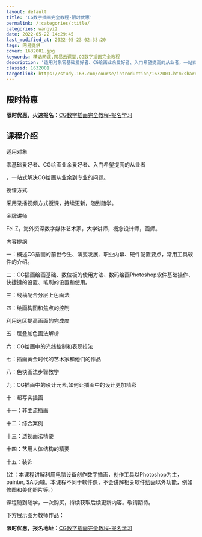 ```yaml
---
layout: default
title: 'CG数字插画完全教程-限时优惠'
permalink: /:categories/:title/
categories: wangyi2
date: 2022-05-22 14:29:45
last_modified_at: 2022-05-23 02:33:20
tags: 网易提供
cover: 1632001.jpg
keywords: 精选网课,网易云课堂,CG数字插画完全教程
description: '适用对象零基础爱好者、CG绘画业余爱好者、入门希望提高的从业者，一站式解决CG绘画从业余到专业的问题。授课方式采用录播视'
classid: 1632001
targetlink: https://study.163.com/course/introduction/1632001.htm?share=1&shareId=1025206652&utm_campaign=share&utm_medium=iphoneShare&utm_source=&utm_u=1025206652
---
```


## 限时特惠

**限时优惠，火速报名**：[CG数字插画完全教程-报名学习](https://study.163.com/course/introduction/1632001.htm?share=1&shareId=1025206652&utm_campaign=share&utm_medium=iphoneShare&utm_source=&utm_u=1025206652)

## 课程介绍

适用对象

零基础爱好者、CG绘画业余爱好者、入门希望提高的从业者

，一站式解决CG绘画从业余到专业的问题。

授课方式

采用录播视频方式授课，持续更新，随到随学。

金牌讲师

Fei.Z，海外资深数字媒体艺术家，大学讲师，概念设计师，画师。

内容提纲

一：概述CG插画的前世今生、演变发展、职业内幕、硬件配置要点，常用工具软件的介绍。

二：CG插画绘画基础、数位板的使用方法、数码绘画Photoshop软件基础操作、快捷键的设置、笔刷的设置和使用。

三：线稿配合分层上色画法

四：绘画构图和焦点的控制

利用选区提高画面的完成度

五：层叠加色画法解析

六：CG绘画中的光线控制和表现技法

七：插画黄金时代的艺术家和他们的作品

八：色块画法步骤教学

九：CG插画中的设计元素,如何让插画中的设计更加精彩

十：超写实插画

十一：非主流插画

十二：综合案例

十三：透视画法精要

十四：艺用人体结构的精要

十五：装饰

(注：本课程讲解利用电脑设备创作数字插画，创作工具以Photoshop为主，painter, SAI为辅。本课程不同于软件课，不会讲解相关软件绘画以外功能，例如修图和美化照片等。)

课程随到随学，一次购买，持续获取后续更新内容。敬请期待。

下方展示图为教师作品：

**限时优惠，报名地址**：[CG数字插画完全教程-报名学习](https://study.163.com/course/introduction/1632001.htm?share=1&shareId=1025206652&utm_campaign=share&utm_medium=iphoneShare&utm_source=&utm_u=1025206652)

